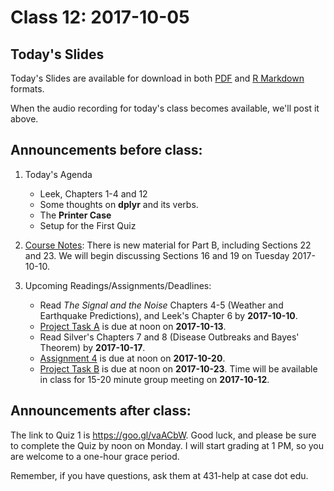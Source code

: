 # Class 12: 2017-10-05

## Today's Slides

Today's Slides are available for download in both [PDF](https://github.com/THOMASELOVE/431slides/blob/master/class_12/431_2017_class-12-slides.pdf) and [R Markdown](https://github.com/THOMASELOVE/431slides/blob/master/class_12/431_2017_class-12-slides.Rmd) formats. 

When the audio recording for today's class becomes available, we'll post it above.

## Announcements before class:

1. Today's Agenda
    - Leek, Chapters 1-4 and 12
    - Some thoughts on **dplyr** and its verbs.
    - The **Printer Case**
    - Setup for the First Quiz
    
2. [Course Notes](https://thomaselove.github.io/431notes/): There is new material for Part B, including Sections 22 and 23. We will begin discussing Sections 16 and 19 on Tuesday 2017-10-10.    
    
3. Upcoming Readings/Assignments/Deadlines:
    - Read *The Signal and the Noise* Chapters 4-5 (Weather and Earthquake Predictions), and Leek's Chapter 6 by **2017-10-10**.
    - [Project Task A](https://github.com/THOMASELOVE/431project/tree/master/TaskA) is due at noon on **2017-10-13**.
    - Read Silver's Chapters 7 and 8 (Disease Outbreaks and Bayes' Theorem) by **2017-10-17**.
    - [Assignment 4](https://github.com/THOMASELOVE/431homework/blob/master/431-2017_assignment-4.md) is due at noon on **2017-10-20**.
    - [Project Task B](https://github.com/THOMASELOVE/431project/tree/master/TaskB) is due at noon on **2017-10-23**. Time will be available in class for 15-20 minute group meeting on **2017-10-12**.

## Announcements after class:

The link to Quiz 1 is https://goo.gl/vaACbW. Good luck, and please be sure to complete the Quiz by noon on Monday. I will start grading at 1 PM, so you are welcome to a one-hour grace period.

Remember, if you have questions, ask them at 431-help at case dot edu.

